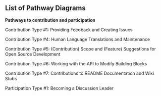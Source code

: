 ## List of Pathway Diagrams 
__Pathways to contribution and participation__

Contribution Type #1: Providing Feedback and Creating Issues

Contribution Type #4: Human Language Translations and Maintenance

Contribution Type #5: (Contribution) Scope and (Feature) Suggestions for Open Source Development

Contribution Type #6: Working with the API to Modify Building Blocks

Contribution Type #7: Contributions to README Documentation and Wiki Stubs


Participation Type #1: Becoming a Discussion Leader
